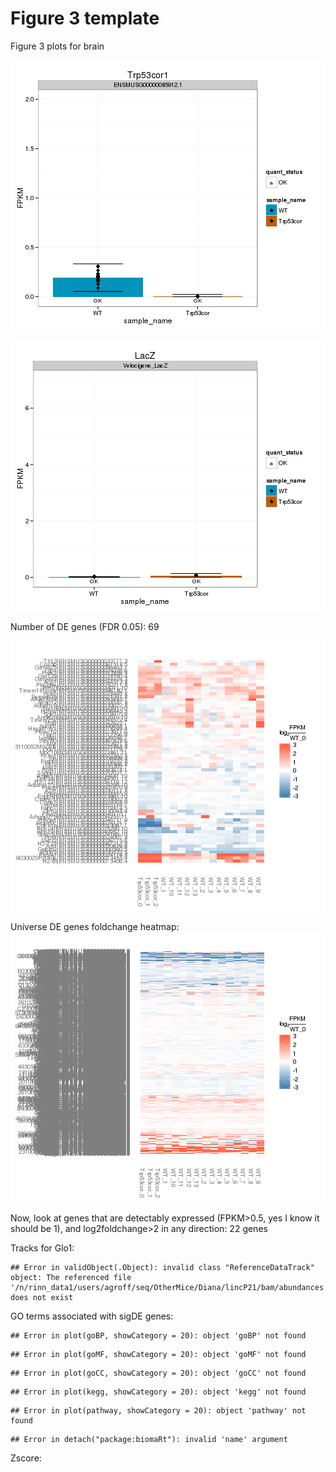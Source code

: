 

Figure 3 template 
========================================================









Figure 3 plots for brain

![plot of chunk lincp21](figure/lincp21-1.png) 

![plot of chunk lacZ](figure/lacZ-1.png) 



Number of DE genes (FDR 0.05): 69

![plot of chunk DEgenes_FC_Heatmap](figure/DEgenes_FC_Heatmap-1.png) 

Universe DE genes foldchange heatmap:
![plot of chunk UNIVERSE_DEgenes_FC_Heatmap](figure/UNIVERSE_DEgenes_FC_Heatmap-1.png) 





Now, look at genes that are detectably expressed (FPKM>0.5, yes I know it should be 1), and log2foldchange>2 in any direction: 22 genes












Tracks for Glo1: 


```
## Error in validObject(.Object): invalid class "ReferenceDataTrack" object: The referenced file '/n/rinn_data1/users/agroff/seq/OtherMice/Diana/lincP21/bam/abundances.cxb/accepted_hits.bam' does not exist
```




GO terms associated with sigDE genes: 





```
## Error in plot(goBP, showCategory = 20): object 'goBP' not found
```

```
## Error in plot(goMF, showCategory = 20): object 'goMF' not found
```

```
## Error in plot(goCC, showCategory = 20): object 'goCC' not found
```

```
## Error in plot(kegg, showCategory = 20): object 'kegg' not found
```

```
## Error in plot(pathway, showCategory = 20): object 'pathway' not found
```

```
## Error in detach("package:biomaRt"): invalid 'name' argument
```












Zscore:


